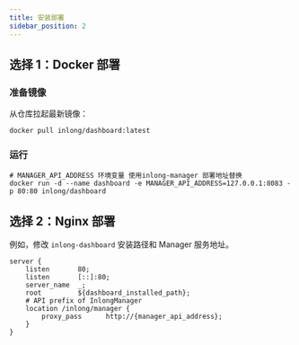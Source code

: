```yaml
---
title: 安装部署
sidebar_position: 2
---
```


## 选择 1：Docker 部署
### 准备镜像
从仓库拉起最新镜像：
```shell
docker pull inlong/dashboard:latest
```

### 运行
```shell
# MANAGER_API_ADDRESS 环境变量 使用inlong-manager 部署地址替换
docker run -d --name dashboard -e MANAGER_API_ADDRESS=127.0.0.1:8083 -p 80:80 inlong/dashboard
```

## 选择 2：Nginx 部署
例如，修改 `inlong-dashboard` 安装路径和 Manager 服务地址。
```nginx
server {
    listen       80;
    listen       [::]:80;
    server_name  _;
    root         ${dashboard_installed_path};
    # API prefix of InlongManager
    location /inlong/manager {
        proxy_pass      http://{manager_api_address};
    }
}
```